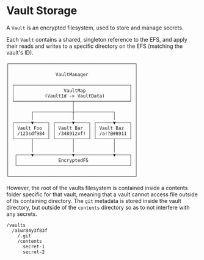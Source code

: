 # Vault Storage

A `Vault` is an encrypted filesystem, used to store and manage secrets.

Each `Vault` contains a shared, singleton reference to the EFS, and apply their reads and writes to a specific directory on the EFS (matching the vault's ID).

```
┌──────────────────────────────────────────────┐
│                                              │
│                 VaultManager                 │
│                                              │
│ ┌──────────────────────────────────────────┐ │
│ │                  VaultMap                │ │
│ │           (VaultId -> VaultData)         │ │
│ └─────────────────────┬────────────────────┘ │
│                       │                      │
│        ┌──────────────┼──────────────┐       │
│        │              │              │       │
│ ┌──────▼─────┐ ┌──────▼─────┐ ┌──────▼─────┐ │
│ │ Vault Foo  │ │ Vault Bar  │ │ Vault Baz  │ │
│ │ /123sdf984 │ │ /34891zxf! │ │ /a!?@#8911 │ │
│ └──────┬─────┘ └──────┬─────┘ └──────┬─────┘ │
│        │              │              │       │
│        │              │              │       │
│  ┌─────▼──────────────▼──────────────▼─────┐ │
│  │               EncryptedFS               │ │
│  └─────────────────────────────────────────┘ │
│                                              │
└──────────────────────────────────────────────┘

```

However, the root of the vaults filesystem is contained inside a contents folder specific for that vault, meaning that a vault cannot access file outside of its containing directory. The `git` metadata is stored inside the vault directory, but outside of the `contents` directory so as to not interfere with any secrets.

```
/vaults
  /aiwr84y3f83f
    /.git
    /contents
      secret-1
      secret-2
````
